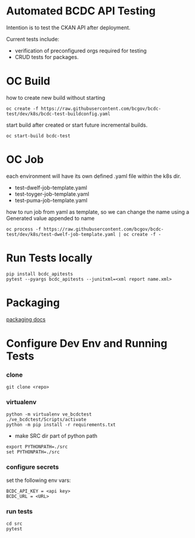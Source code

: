 # Automated BCDC API Testing

Intention is to test the CKAN API after deployment.

Current tests include:
 - verification of preconfigured orgs required for testing
 - CRUD tests for packages.
 
# OC Build

how to create new build without starting
  
```
oc create -f https://raw.githubusercontent.com/bcgov/bcdc-test/dev/k8s/bcdc-test-buildconfig.yaml
```

start build after created or start future incremental builds.

```
oc start-build bcdc-test
```

# OC Job 

each environment will have its own defined .yaml file within the k8s dir. 

* test-dwelf-job-template.yaml
* test-toyger-job-template.yaml
* test-puma-job-template.yaml

how to run job from yaml as template, so we can change the name using a Generated value appended to name
```
oc process -f https://raw.githubusercontent.com/bcgov/bcdc-test/dev/k8s/test-dwelf-job-template.yaml | oc create -f -
```


# Run Tests locally

```
pip install bcdc_apitests
pytest --pyargs bcdc_apitests --junitxml=<xml report name.xml>
```
  
# Packaging

[packaging docs](docs/packaging.md)

# Configure Dev Env and Running Tests

### clone
`git clone <repo>`

### virtualenv 
```
python -m virtualenv ve_bcdctest
./ve_bcdctest/Scripts/activate
python -m pip install -r requirements.txt
```

* make SRC dir part of python path
```
export PYTHONPATH=./src
set PYTHONPATH=./src
```

### configure secrets
set the following env vars:

```
BCDC_API_KEY = <api key>
BCDC_URL = <URL>
```

### run tests
```
cd src
pytest
```



